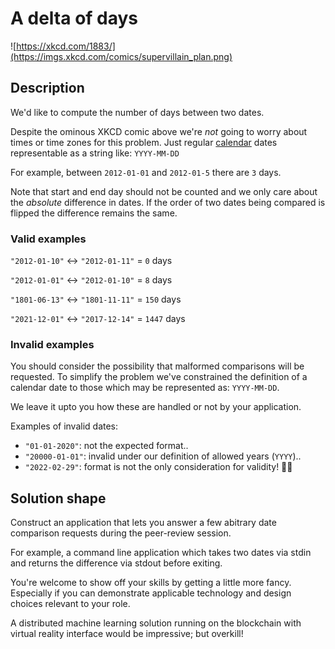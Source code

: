 # A delta of days

![https://xkcd.com/1883/](https://imgs.xkcd.com/comics/supervillain_plan.png)

## Description

We'd like to compute the number of days between two dates.

Despite the ominous XKCD comic above we're _not_ going to worry about times or time zones for this problem.
Just regular [calendar](https://en.wikipedia.org/wiki/Gregorian_calendar) dates representable as a string like:
`YYYY-MM-DD`

For example, between `2012-01-01` and `2012-01-5` there are `3` days.

Note that start and end day should not be counted and we only care about the _absolute_ difference in dates.
If the order of two dates being compared is flipped the difference remains the same.

### Valid examples

`"2012-01-10"` <-> `"2012-01-11"` = `0` days

`"2012-01-01"` <-> `"2012-01-10"` = `8` days

`"1801-06-13"` <-> `"1801-11-11"` = `150` days

`"2021-12-01"` <-> `"2017-12-14"` = `1447` days

### Invalid examples

You should consider the possibility that malformed comparisons will be requested.
To simplify the problem we've constrained the definition of a calendar date to those which may be represented as: `YYYY-MM-DD`.

We leave it upto you how these are handled or not by your application.

Examples of invalid dates:

- `"01-01-2020"`: not the expected format..
- `"20000-01-01"`: invalid under our definition of allowed years (`YYYY`)..
- `"2022-02-29"`: format is not the only consideration for validity! 🤦‍♂️

## Solution shape

Construct an application that lets you answer a few abitrary date comparison requests during the peer-review session.

For example, a command line application which takes two dates via stdin and returns the difference via stdout before exiting.

You're welcome to show off your skills by getting a little more fancy. Especially if you can demonstrate applicable technology and design choices relevant to your role.

A distributed machine learning solution running on the blockchain with virtual reality interface would be impressive; but overkill!
